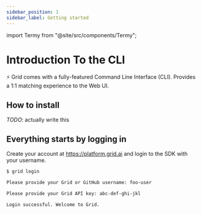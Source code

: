 ```yaml
---
sidebar_position: 1
sidebar_label: Getting started
---
```


import Termy from "@site/src/components/Termy";

# Introduction To the CLI

⚡ Grid comes with a fully-featured Command Line Interface (CLI). Provides a 1:1 matching experience to the Web UI.

## How to install

_TODO_: actually write this

## Everything starts by logging in

Create your account at https://platform.grid.ai and login to the SDK with your username.

<Termy>

```sh main.sh
$ grid login

Please provide your Grid or GitHub username: foo-user

Please provide your Grid API key: abc-def-ghi-jkl

Login successful. Welcome to Grid.
```

</Termy>
